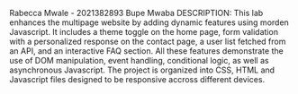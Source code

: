 
Rabecca Mwale - 2021382893
Bupe Mwaba
DESCRIPTION:
This lab enhances the multipage website by adding dynamic features using morden Javascript. It includes a theme toggle on the home page, form validation with a personalized response on the contact page, a user list fetched from an API, and an interactive FAQ section. All these features demonstrate the use of DOM manipulation, event handling, conditional logic, as well as asynchronous Javascript.
The project is organized into CSS, HTML and Javascript files designed to be responsive accross different devices.
